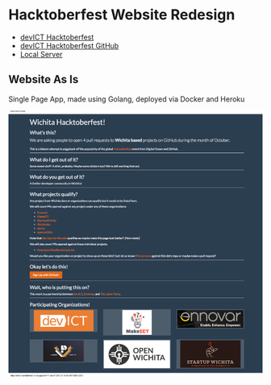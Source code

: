 # Hacktoberfest Website Redesign

* [devICT Hacktoberfest](https://devict-hacktoberfest.herokuapp.com)
* [devICT Hacktoberfest GitHub](https://github.com/devict/hacktoberfest)
* [Local Server](http://localhost:8080)

## Website As Is

Single Page App, made using Golang, deployed via Docker and Heroku

![](hacktoberfest-website.png)

